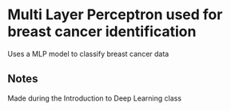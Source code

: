 # Multi Layer Perceptron used for breast cancer identification
Uses a MLP model to classify breast cancer data

## Notes
Made during the Introduction to Deep Learning class
